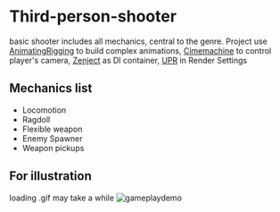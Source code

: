 # Third-person-shooter
basic shooter includes  all mechanics, central to the genre. Project use 
[AnimatingRigging](https://docs.unity3d.com/Manual/com.unity.animation.rigging.html) to build complex animations,
[Cimemachine](https://docs.unity3d.com/2022.2/Documentation/Manual/com.unity.cinemachine.html) to control player's camera,
[Zenject](https://github.com/modesttree/Zenject)  as DI container,
[UPR](https://docs.unity3d.com/Manual/universal-render-pipeline.html) in Render Settings
## Mechanics list
- Locomotion
- Ragdoll
- Flexible weapon
- Enemy Spawner
- Weapon pickups

## For illustration
loading .gif may take a while
![gameplaydemo](https://user-images.githubusercontent.com/45139960/201923303-2764b0c9-cc90-411b-b83d-34ffdd98b170.gif)
